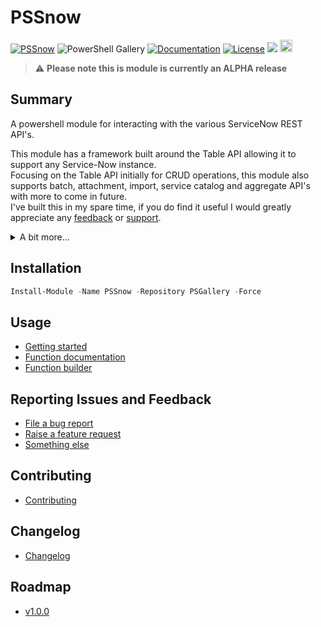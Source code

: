 # PSSnow
[![PSSnow](https://img.shields.io/powershellgallery/v/PSSnow.svg?style=flat-square&label=Powershell%20Gallery)](https://www.powershellgallery.com/packages/PSSnow/)
![PowerShell Gallery](https://img.shields.io/powershellgallery/dt/PSSnow?style=plastic)
[![Documentation](https://img.shields.io/badge/Documentation-PSSnow-blue.svg)](https://github.com/insomniacc/PSSnow/blob/main/docs/GettingStarted.MD)
[![License](https://img.shields.io/badge/license-GPL&ndash;3.0-blue.svg)](https://github.com/insomniacc/PSSnow/blob/main/LICENSE) 
<img src="https://img.shields.io/badge/Supports PS-5.0-blue.svg"></img>
<a href="https://www.buymeacoffee.com/insomniacc"><img src="https://www.buymeacoffee.com/assets/img/custom_images/orange_img.png" height="20px"></a>

> ⚠️ **Please note this is module is currently an ALPHA release**

## Summary
A powershell module for interacting with the various ServiceNow REST API's.  

This module has a framework built around the Table API allowing it to support any Service-Now instance.  
Focusing on the Table API initially for CRUD operations, this module also supports batch, attachment, import, service catalog and aggregate API's with more to come in future.  
I've built this in my spare time, if you do find it useful I would greatly appreciate any [feedback](https://github.com/insomniacc/PSSnow/issues/new/choose) or [support](https://www.buymeacoffee.com/insomniacc).

<details>
<summary>A bit more...</summary>
This is the first public module I've released so please go easy 😀.<br>
As always, ensure you understand any scripts before you run them and make sure to do your own testing. <br>
If you do find any bugs, it's still early days, so please help me improve and log an issue.  <br>
<br>
I've worked for a few large orgs with vastly different implementations of Service-Now, some more out of the box, others heavily modified. Finding a suitable 'one size fits all' module was quite hard and I ended up building from scratch or improving existing modules in each case. Either way it was very time consuming. Some of the gallery modules out there I found either 1. very lacking in functionality or 2. locked behind a paywall. This repo is hopefully my solution to fill the gap.
</details>

## Installation
```powershell
Install-Module -Name PSSnow -Repository PSGallery -Force
```
## Usage
- [Getting started](docs/GettingStarted.MD)
- [Function documentation](docs/functions)
- [Function builder](docs/functionBuilder.MD)

## Reporting Issues and Feedback
- [File a bug report](https://github.com/insomniacc/PSSnow/issues/new?assignees=&labels=bug&template=bug_report.md)
- [Raise a feature request](https://github.com/insomniacc/PSSnow/issues/new?assignees=&labels=enhancement&template=feature_request.md)
- [Something else](https://github.com/insomniacc/PSSnow/issues/new/choose)

## Contributing
- [Contributing](/CONTRIBUTING.md)

## Changelog
- [Changelog](/CHANGELOG.md)

## Roadmap
- [v1.0.0](https://github.com/insomniacc/PSSnow/milestone/4)